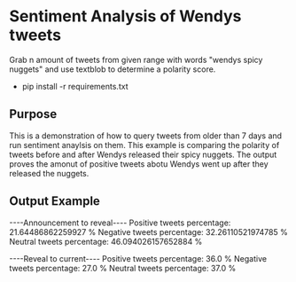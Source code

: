 # Sentiment Analysis of Wendys tweets

Grab n amount of tweets from given range with words "wendys spicy nuggets" and use textblob to determine a polarity score.

- pip install -r requirements.txt

## Purpose

This is a demonstration of how to query tweets from older than 7 days and run sentiment anaylsis on them. This example is comparing the polarity of tweets before and after Wendys released their spicy nuggets. The output proves the amonut of positive tweets abotu Wendys went up after they released the nuggets.

## Output Example
----Announcement to reveal----
Positive tweets percentage: 21.64486862259927 %
Negative tweets percentage: 32.26110521974785 %
Neutral tweets percentage: 46.094026157652884 %


----Reveal to current----
Positive tweets percentage: 36.0 %
Negative tweets percentage: 27.0 %
Neutral tweets percentage: 37.0 %